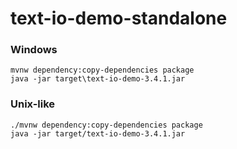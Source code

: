 # text-io-demo-standalone

### Windows
```
mvnw dependency:copy-dependencies package
java -jar target\text-io-demo-3.4.1.jar
```


### Unix-like
```
./mvnw dependency:copy-dependencies package
java -jar target/text-io-demo-3.4.1.jar
```
